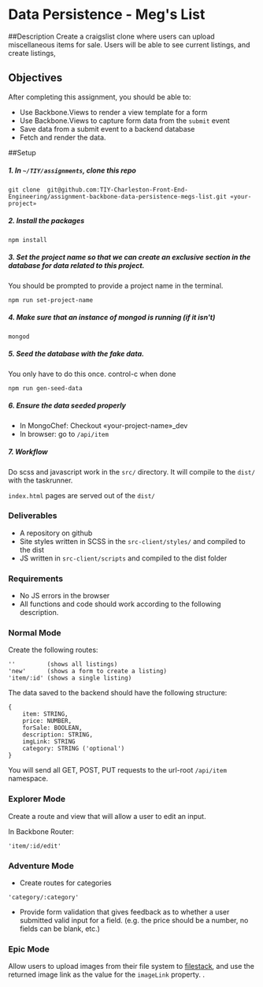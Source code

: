 # Data Persistence - Meg's List
##Description
Create a craigslist clone where users can upload miscellaneous items for sale. 
Users will be able to see current listings, and create listings, 

## Objectives

After completing this assignment, you should be able to:

* Use Backbone.Views to render a view template for a form
* Use Backbone.Views to capture form data from the `submit` event
* Save data from a submit event to a backend database
* Fetch and render the data.


##Setup 

##### 1. In `~/TIY/assignments`, clone this repo
```
git clone  git@github.com:TIY-Charleston-Front-End-Engineering/assignment-backbone-data-persistence-megs-list.git «your-project»
```

##### 2. Install the packages
```
npm install
```

##### 3. Set the project name so that we can create an exclusive section in the database for data related to this project.
You should be prompted to provide a project name in the terminal.

```
npm run set-project-name
```

##### 4. Make sure that an instance of mongod is running (if it isn't)
```
mongod
```

##### 5. Seed the database with the fake data.
You only have to do this once. control-c when done 
```
npm run gen-seed-data
```

##### 6. Ensure the data seeded properly
+ In MongoChef: Checkout «your-project-name»\_dev
+ In browser: go to `/api/item`

##### 7. Workflow
Do scss and javascript work in the `src/` directory. It will compile to the `dist/` with the taskrunner.

`index.html` pages are served out of the `dist/`

### Deliverables

* A repository on github
* Site styles written in SCSS in the `src-client/styles/`  and compiled to the dist
* JS written in `src-client/scripts` and compiled to the dist folder

### Requirements

* No JS errors in the browser
* All functions and code should work according to the following description.

### Normal Mode
Create the following routes:

```
''         (shows all listings)
'new'      (shows a form to create a listing)
'item/:id' (shows a single listing)
```

The data saved to the backend should have the following structure:

```
{
	item: STRING,
	price: NUMBER,
	forSale: BOOLEAN,
	description: STRING,
	imgLink: STRING
	category: STRING ('optional')
}
```

You will send all GET, POST, PUT requests to the url-root `/api/item` namespace. 

### Explorer Mode
Create a route and view that will allow a user to edit an input.

In Backbone Router:
```
'item/:id/edit'
```


### Adventure Mode
+ Create routes for categories
```
'category/:category'
```

+ Provide form validation that gives feedback as to whether a user submitted valid input for a field. (e.g. the price should be a number, no fields can be blank, etc.)

### Epic Mode
Allow users to upload images from their file system to [filestack](https://www.filestack.com/), and use the returned image link as the value for the `imageLink` property. .